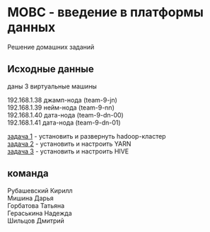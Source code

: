 # МОВС - введение в платформы данных

Решение домашних заданий

## Исходные данные
даны 3 виртуальные машины

192.168.1.38 джамп-нода (team-9-jn)<br>
192.168.1.39 нейм-нода (team-9-nn)<br>
192.168.1.40 дата-нода (team-9-dn-00)<br>
192.168.1.41 дата-нода (team-9-dn-01)<br>

[задача 1](https://github.com/shiltsov/MOBC-bigdata/tree/main/hadoop) - установить и развернуть hadoop-кластер <br>
[задача 2](https://github.com/shiltsov/MOBC-bigdata/tree/main/yarn) - установить и настроить YARN<br>
[задача 3](https://github.com/shiltsov/MOBC-bigdata/tree/main/hive) - установить и настроить HIVE<br>

## команда
Рубашевский Кирилл<br>
Мишина Дарья<br>
Горбатова Татьяна<br>
Гераськина Надежда<br>
Шильцов Дмитрий



